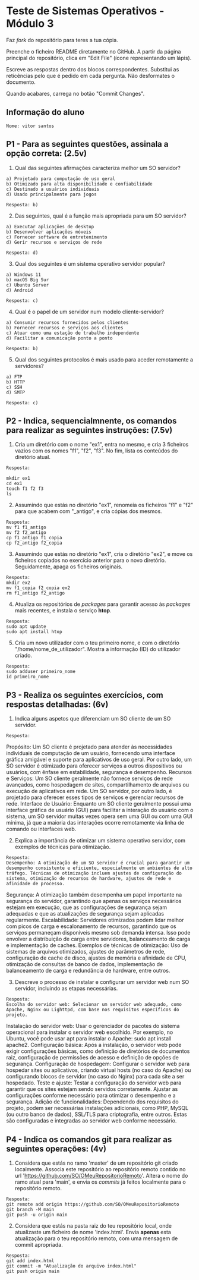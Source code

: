 # Teste de Sistemas Operativos - Módulo 3

Faz *fork* do repositório para teres a tua cópia.

Preenche o ficheiro README diretamente no GitHub. A partir da página principal do repositório, clica em "Edit File" (ícone representando um lápis).

Escreve as respostas dentro dos blocos correspondentes. Substitui as reticências pelo que é pedido em cada pergunta. Não desformates o documento.

Quando acabares, carrega no botão "Commit Changes".

## Informação do aluno

    Nome: vitor santos

## P1 - Para as seguintes questões, assinala a opção correta: (2.5v)

  1. Qual das seguintes afirmações caracteriza melhor um SO servidor?

    a) Projetado para computação de uso geral
    b) Otimizado para alta disponibilidade e confiabilidade
    c) Destinado a usuários individuais
    d) Usado principalmente para jogos
    
    Resposta: b)

  2. Das seguintes, qual é a função mais apropriada para um SO servidor?

    a) Executar aplicações de desktop
    b) Desenvolver aplicações móveis
    c) Fornecer software de entretenimento
    d) Gerir recursos e serviços de rede
    
    Resposta: d)
   
  3. Qual dos seguintes é um sistema operativo servidor popular?

    a) Windows 11
    b) macOS Big Sur
    c) Ubuntu Server
    d) Android
    
    Resposta: c)

  4. Qual é o papel de um servidor num modelo cliente-servidor?

    a) Consumir recursos fornecidos pelos clientes
    b) Fornecer recursos e serviços aos clientes
    c) Atuar como uma estação de trabalho independente
    d) Facilitar a comunicação ponto a ponto
    
    Resposta: b)

  5. Qual dos seguintes protocolos é mais usado para aceder remotamente a servidores?

    a) FTP
    b) HTTP
    c) SSH
    d) SMTP
    
    Resposta: c)

## P2 - Indica, sequencialmnente, os comandos para realizar as seguintes instruções: (7.5v)

  1. Cria um diretório com o nome "ex1", entra no mesmo, e cria 3 ficheiros vazios com os nomes "f1", "f2", "f3". No fim, lista os conteúdos do diretório atual.

    Resposta:
    
    mkdir ex1
    cd ex1
    touch f1 f2 f3
    ls

    
  2. Assumindo que estás no diretório "ex1", renomeia os ficheiros "f1" e "f2" para que acabem com "_antigo", e cria cópias dos mesmos.

    Resposta:
    mv f1 f1_antigo
    mv f2 f2_antigo
    cp f1_antigo f1_copia
    cp f2_antigo f2_copia


  3. Assumindo que estás no diretório "ex1", cria o diretório "ex2", e move os ficheiros copiados no exercício anterior para o novo diretório. Seguidamente, apaga os ficheiros originais.

    Resposta:
    mkdir ex2
    mv f1_copia f2_copia ex2
    rm f1_antigo f2_antigo
        

  4. Atualiza os repositórios de *packages* para garantir acesso às *packages* mais recentes, e instala o serviço **htop**.

    Resposta:
    sudo apt update
    sudo apt install htop


  5. Cria um novo utilizador com o teu primeiro nome, e com o diretório "/home/nome_de_utilizador". Mostra a informação (ID) do utilizador criado.

    Resposta:
    sudo adduser primeiro_nome
    id primeiro_nome


## P3 - Realiza os seguintes exercícios, com respostas detalhadas: (6v)

  1. Indica alguns aspetos que diferenciam um SO cliente de um SO servidor.

    Resposta:
Propósito: Um SO cliente é projetado para atender às necessidades individuais de computação de um usuário, fornecendo uma interface gráfica amigável e suporte para aplicativos de uso geral. Por outro lado, um SO servidor é otimizado para oferecer serviços a outros dispositivos ou usuários, com ênfase em estabilidade, segurança e desempenho.
Recursos e Serviços: Um SO cliente geralmente não fornece serviços de rede avançados, como hospedagem de sites, compartilhamento de arquivos ou execução de aplicativos em rede. Um SO servidor, por outro lado, é projetado para oferecer esses tipos de serviços e gerenciar recursos de rede.
Interface de Usuário: Enquanto um SO cliente geralmente possui uma interface gráfica de usuário (GUI) para facilitar a interação do usuário com o sistema, um SO servidor muitas vezes opera sem uma GUI ou com uma GUI mínima, já que a maioria das interações ocorre remotamente via linha de comando ou interfaces web.
     
  2. Explica a importância de otimizar um sistema operativo servidor, com exemplos de técnicas para otimização.

    Resposta:
    Desempenho: A otimização de um SO servidor é crucial para garantir um desempenho consistente e eficiente, especialmente em ambientes de alto tráfego. Técnicas de otimização incluem ajustes de configuração do sistema, otimização de recursos de hardware, ajustes de rede e afinidade de processo.
Segurança: A otimização também desempenha um papel importante na segurança do servidor, garantindo que apenas os serviços necessários estejam em execução, que as configurações de segurança sejam adequadas e que as atualizações de segurança sejam aplicadas regularmente.
Escalabilidade: Servidores otimizados podem lidar melhor com picos de carga e escalonamento de recursos, garantindo que os serviços permaneçam disponíveis mesmo sob demanda intensa. Isso pode envolver a distribuição de carga entre servidores, balanceamento de carga e implementação de caches.
Exemplos de técnicas de otimização: Uso de sistemas de arquivos otimizados, ajustes de parâmetros de rede, configuração de cache de disco, ajustes de memória e afinidade de CPU, otimização de consultas de banco de dados, implementação de balanceamento de carga e redundância de hardware, entre outros.

  3. Descreve o processo de instalar e configurar um servidor web num SO servidor, incluindo as etapas necessárias.

    Resposta:
    Escolha do servidor web: Selecionar um servidor web adequado, como Apache, Nginx ou Lighttpd, com base nos requisitos específicos do projeto.
Instalação do servidor web: Usar o gerenciador de pacotes do sistema operacional para instalar o servidor web escolhido. Por exemplo, no Ubuntu, você pode usar apt para instalar o Apache: sudo apt install apache2.
Configuração básica: Após a instalação, o servidor web pode exigir configurações básicas, como definição de diretórios de documentos raiz, configuração de permissões de acesso e definição de opções de segurança.
Configuração de hospedagem: Configurar o servidor web para hospedar sites ou aplicativos, criando virtual hosts (no caso do Apache) ou configurando blocos de servidor (no caso do Nginx) para cada site a ser hospedado.
Teste e ajuste: Testar a configuração do servidor web para garantir que os sites estejam sendo servidos corretamente. Ajustar as configurações conforme necessário para otimizar o desempenho e a segurança.
Adição de funcionalidades: Dependendo dos requisitos do projeto, podem ser necessárias instalações adicionais, como PHP, MySQL (ou outro banco de dados), SSL/TLS para criptografia, entre outros. Estas são configuradas e integradas ao servidor web conforme necessário.

## P4 - Indica os comandos **git** para realizar as seguintes operações: (4v)

  1. Considera que estás no ramo 'master' de um repositório git criado localmente. Associa este repositório ao repositório remoto contido no url 'https://github.com/SO/OMeuRepositorioRemoto'. Altera o nome do ramo atual para 'main', e envia os *commits* já feitos localmente para o repositório remoto.

    Resposta:
    git remote add origin https://github.com/SO/OMeuRepositorioRemoto
    git branch -M main
    git push -u origin main


  2. Considera que estás na pasta raiz do teu repositório local, onde atualizaste um ficheiro de nome 'index.html'. Envia **apenas** esta atualização para o teu repositório remoto, com uma mensagem de commit apropriada.

    Resposta:
    git add index.html
    git commit -m "Atualização do arquivo index.html"
    git push origin main

